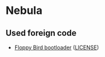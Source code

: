 # Nebula

## Used foreign code

- [Floppy Bird bootloader](https://github.com/icebreaker/floppybird/blob/master/src/boot.asm) ([LICENSE](LICENSES/icebreaker_floppybird))
